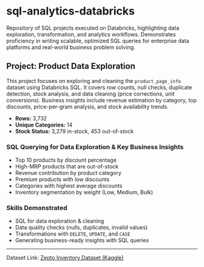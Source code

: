 # sql-analytics-databricks
Repository of SQL projects executed on Databricks, highlighting data exploration, transformation, and analytics workflows. Demonstrates proficiency in writing scalable, optimized SQL queries for enterprise data platforms and real-world business problem solving.

## Project: Product Data Exploration
This project focuses on exploring and cleaning the `product_page_info` dataset using Databricks SQL. It covers row counts, null checks, duplicate detection, stock analysis, and data cleaning (price corrections, unit conversions). Business insights include revenue estimation by category, top discounts, price-per-gram analysis, and stock availability trends.

- **Rows:** 3,732  
- **Unique Categories:** 14  
- **Stock Status:** 3,279 in-stock, 453 out-of-stock  

### SQL Querying for Data Exploration & Key Business Insights
- Top 10 products by discount percentage  
- High-MRP products that are out-of-stock  
- Revenue contribution by product category  
- Premium products with low discounts  
- Categories with highest average discounts  
- Inventory segmentation by weight (Low, Medium, Bulk)  

### Skills Demonstrated
- SQL for data exploration & cleaning  
- Data quality checks (nulls, duplicates, invalid values)  
- Transformations with `DELETE`, `UPDATE`, and `CASE`  
- Generating business-ready insights with SQL queries  

---
Dataset Link: [Zepto Inventory Dataset (Kaggle)](https://www.kaggle.com/datasets/palvinder2006/zepto-inventory-dataset?resource=download)
